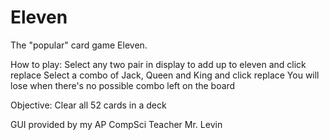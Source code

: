 # Eleven
The "popular" card game Eleven.

How to play:
  Select any two pair in display to add up to eleven and click replace
  Select a combo of Jack, Queen and King and click replace
  You will lose when there's no possible combo left on the board
  
Objective:
  Clear all 52 cards in a deck
  
GUI provided by my AP CompSci Teacher Mr. Levin

